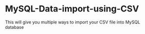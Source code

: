 # MySQL-Data-import-using-CSV
This will give you multiple ways to import your CSV file into  MySQL database
